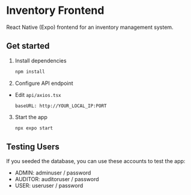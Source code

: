 # Inventory Frontend

React Native (Expo) frontend for an inventory management system.

## Get started

1. Install dependencies

   ```bash
   npm install
   ```

2. Configure API endpoint

- Edit `api/axios.tsx`

  `baseURL: http://YOUR_LOCAL_IP:PORT`

3. Start the app

   ```bash
   npx expo start
   ```

## Testing Users

If you seeded the database, you can use these accounts to test the app:

- ADMIN: adminuser / password
- AUDITOR: auditoruser / password
- USER: useruser / password

